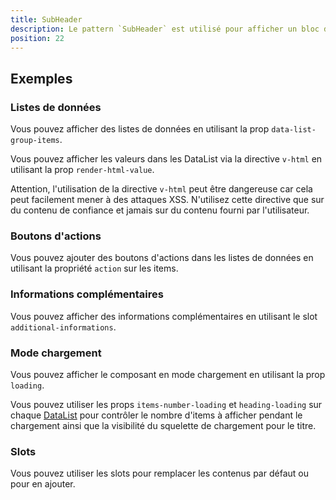 ```yaml
---
title: SubHeader
description: Le pattern `SubHeader` est utilisé pour afficher un bloc d'informations sous l'en-tête principale.
position: 22
---
```


<doc-tabs>

<doc-tab-item label="Utilisation">

<doc-usage name="sub-header"></doc-usage>

## Exemples

### Listes de données

Vous pouvez afficher des listes de données en utilisant la prop `data-list-group-items`.

<doc-alert type="info">

Vous pouvez afficher les valeurs dans les DataList via la directive `v-html` en utilisant la prop `render-html-value`.

</doc-alert>

<doc-alert type="warning">

Attention, l'utilisation de la directive `v-html` peut être dangereuse car cela peut facilement mener à des attaques XSS. N'utilisez cette directive que sur du contenu de confiance et jamais sur du contenu fourni par l'utilisateur.

</doc-alert>

<doc-example file="sub-header/data-list-group"></doc-example>

### Boutons d'actions

Vous pouvez ajouter des boutons d'actions dans les listes de données en utilisant la propriété `action` sur les items.

<doc-example file="sub-header/action"></doc-example>

### Informations complémentaires

Vous pouvez afficher des informations complémentaires en utilisant le slot `additional-informations`.

<doc-example file="sub-header/additional-infos"></doc-example>

### Mode chargement

Vous pouvez afficher le composant en mode chargement en utilisant la prop `loading`.

<doc-alert type="info">

Vous pouvez utiliser les props `items-number-loading` et `heading-loading` sur chaque [DataList](../data-list/README.md) pour contrôler le nombre d'items à afficher pendant le chargement ainsi que la visibilité du squelette de chargement pour le titre.

</doc-alert>

<doc-example file="sub-header/loading"></doc-example>

</doc-tab-item>

<doc-tab-item label="API">
<doc-api name="sub-header"></doc-api>
</doc-tab-item>

<doc-tab-item label="Personnalisation">

### Slots

Vous pouvez utiliser les slots pour remplacer les contenus par défaut ou pour en ajouter.

<doc-example file="sub-header/slots"></doc-example>

</doc-tab-item>

</doc-tabs>
